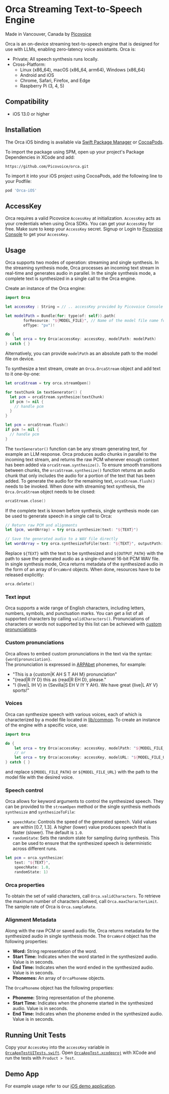 # Orca Streaming Text-to-Speech Engine

Made in Vancouver, Canada by [Picovoice](https://picovoice.ai)

Orca is an on-device streaming text-to-speech engine that is designed for use with LLMs, enabling zero-latency voice
assistants. Orca is:

- Private; All speech synthesis runs locally.
- Cross-Platform:
    - Linux (x86_64), macOS (x86_64, arm64), Windows (x86_64)
    - Android and iOS
    - Chrome, Safari, Firefox, and Edge
    - Raspberry Pi (3, 4, 5)

## Compatibility

- iOS 13.0 or higher

## Installation

<!-- markdown-link-check-disable -->
The Orca iOS binding is available via [Swift Package Manager](https://www.swift.org/documentation/package-manager/) or [CocoaPods](https://cocoapods.org/pods/Orca-iOS).
<!-- markdown-link-check-enable -->

To import the package using SPM, open up your project's Package Dependencies in XCode and add:
```
https://github.com/Picovoice/orca.git
```
To import it into your iOS project using CocoaPods, add the following line to your Podfile:

```ruby
pod 'Orca-iOS'
```

## AccessKey

Orca requires a valid Picovoice `AccessKey` at initialization. `AccessKey` acts as your credentials when using Orca
SDKs.
You can get your `AccessKey` for free. Make sure to keep your `AccessKey` secret.
Signup or Login to [Picovoice Console](https://console.picovoice.ai/) to get your `AccessKey`.

## Usage

Orca supports two modes of operation: streaming and single synthesis.
In the streaming synthesis mode, Orca processes an incoming text stream in real-time and generates audio in parallel.
In the single synthesis mode, a complete text is synthesized in a single call to the Orca engine.

Create an instance of the Orca engine:

```swift
import Orca

let accessKey : String = // .. accessKey provided by Picovoice Console (https://console.picovoice.ai/)

let modelPath = Bundle(for: type(of: self)).path(
        forResource: "${MODEL_FILE}", // Name of the model file name for Orca
        ofType: "pv")!

do {
    let orca = try Orca(accessKey: accessKey, modelPath: modelPath)
} catch { }
```

Alternatively, you can provide `modelPath` as an absolute path to the model file on device.

To synthesize a text stream, create an `Orca.OrcaStream` object and add text to it one-by-one:

```swift
let orcaStream = try orca.streamOpen()

for textChunk in textGenerator() {
  let pcm = orcaStream.synthesize(textChunk)
  if pcm != nil {
    // handle pcm
  }
}

let pcm = orcaStream.flush()
if pcm != nil {
  // handle pcm
}
```

The `textGenerator()` function can be any stream generating text, for example an LLM response.
Orca produces audio chunks in parallel to the incoming text stream, and returns the raw PCM whenever enough context has
been added via `orcaStream.synthesize()`.
To ensure smooth transitions between chunks, the `orcaStream.synthesize()` function returns an audio chunk that only
includes the audio for a portion of the text that has been added.
To generate the audio for the remaining text, `orcaStream.flush()` needs to be invoked.
When done with streaming text synthesis, the `Orca.OrcaStream` object needs to be closed:

```swift
orcaStream.close()
```

If the complete text is known before synthesis, single synthesis mode can be used to generate speech in a single call to
Orca:

```swift
// Return raw PCM and alignments
let (pcm, wordArray) = try orca.synthesize(text: "${TEXT}")

// Save the generated audio to a WAV file directly
let wordArray = try orca.synthesizeToFile(text: "${TEXT}", outputPath: "${OUTPUT_PATH}")
```

Replace `${TEXT}` with the text to be synthesized and `${OUTPUT_PATH}` with the path to save the generated audio as a
single-channel 16-bit PCM WAV file.
In single synthesis mode, Orca returns metadata of the synthesized audio in the form of an array of `OrcaWord`
objects.
When done, resources have to be released explicitly:

```swift
orca.delete()
```

### Text input

Orca supports a wide range of English characters, including letters, numbers, symbols, and punctuation marks. 
You can get a list of all supported characters by calling `validCharacters()`.
Pronunciations of characters or words not supported by this list can be achieved with
[custom pronunciations](#custom-pronunciations).

### Custom pronunciations

Orca allows to embed custom pronunciations in the text via the syntax: `{word|pronunciation}`.\
The pronunciation is expressed in [ARPAbet](https://en.wikipedia.org/wiki/ARPABET) phonemes, for example:

- "This is a {custom|K AH S T AH M} pronunciation"
- "{read|R IY D} this as {read|R EH D}, please."
- "I {live|L IH V} in {Sevilla|S EH V IY Y AH}. We have great {live|L AY V} sports!"

### Voices

Orca can synthesize speech with various voices, each of which is characterized by a model file located
in [lib/common](https://github.com/Picovoice/orca/tree/main/lib/common).
To create an instance of the engine with a specific voice, use:

```swift
import Orca

do {
    let orca = try Orca(accessKey: accessKey, modelPath: "${MODEL_FILE_PATH}")
    // or
    let orca = try Orca(accessKey: accessKey, modelURL: "${MODEL_FILE_URL}")
} catch { }
```

and replace `${MODEL_FILE_PATH}` or `${MODEL_FILE_URL}` with the path to the model file with the desired voice.

### Speech control

Orca allows for keyword arguments to control the synthesized speech. They can be provided to the `streamOpen`
method or the single synthesis methods `synthesize` and `synthesizeToFile`:

- `speechRate`: Controls the speed of the generated speech. Valid values are within [0.7, 1.3]. A higher (lower) value
  produces speech that is faster (slower). The default is `1.0`.
- `randomState`: Sets the random state for sampling during synthesis. This can be used to ensure that the synthesized
  speech is deterministic across different runs.

```swift
let pcm = orca.synthesize(
    text: "${TEXT}",
    speechRate: 1.0,
    randomState: 1)
```

### Orca properties

To obtain the set of valid characters, call `Orca.validCharacters`.
To retrieve the maximum number of characters allowed, call `Orca.maxCharacterLimit`.
The sample rate of Orca is `Orca.sampleRate`.

### Alignment Metadata

Along with the raw PCM or saved audio file, Orca returns metadata for the synthesized audio in single synthesis mode.
The `OrcaWord` object has the following properties:

- **Word:** String representation of the word.
- **Start Time:** Indicates when the word started in the synthesized audio. Value is in seconds.
- **End Time:** Indicates when the word ended in the synthesized audio. Value is in seconds.
- **Phonemes:** An array of `OrcaPhoneme` objects.

The `OrcaPhoneme` object has the following properties:

- **Phoneme:** String representation of the phoneme.
- **Start Time:** Indicates when the phoneme started in the synthesized audio. Value is in seconds.
- **End Time:** Indicates when the phoneme ended in the synthesized audio. Value is in seconds.

## Running Unit Tests

Copy your `AccessKey` into the `accessKey` variable in [`OrcaAppTestUITests.swift`](OrcaAppTest/OrcaAppTestUITests/OrcaAppTestUITests.swift). Open [`OrcaAppTest.xcodeproj`](OrcaAppTest/OrcaAppTest.xcodeproj) with XCode and run the tests with `Product > Test`.

## Demo App

For example usage refer to our [iOS demo application](../../demo/ios).
